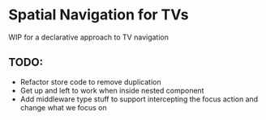 # Spatial Navigation for TVs

WIP for a declarative approach to TV navigation

## TODO:

- Refactor store code to remove duplication
- Get up and left to work when inside nested component
- Add middleware type stuff to support intercepting the focus action and change what we focus on
